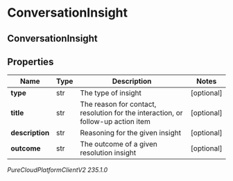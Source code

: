 # ConversationInsight

## ConversationInsight

## Properties

|Name | Type | Description | Notes|
|------------ | ------------- | ------------- | -------------|
| **type** | str | The type of insight | [optional] |
| **title** | str | The reason for contact, resolution for the interaction, or follow-up action item | [optional] |
| **description** | str | Reasoning for the given insight | [optional] |
| **outcome** | str | The outcome of a given resolution insight | [optional] |



_PureCloudPlatformClientV2 235.1.0_

